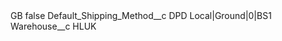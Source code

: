 <?xml version="1.0" encoding="UTF-8"?>
<CustomMetadata xmlns="http://soap.sforce.com/2006/04/metadata" xmlns:xsi="http://www.w3.org/2001/XMLSchema-instance" xmlns:xsd="http://www.w3.org/2001/XMLSchema">
    <label>GB</label>
    <protected>false</protected>
    <values>
        <field>Default_Shipping_Method__c</field>
        <value xsi:type="xsd:string">DPD Local|Ground|0|BS1</value>
    </values>
    <values>
        <field>Warehouse__c</field>
        <value xsi:type="xsd:string">HLUK</value>
    </values>
</CustomMetadata>
